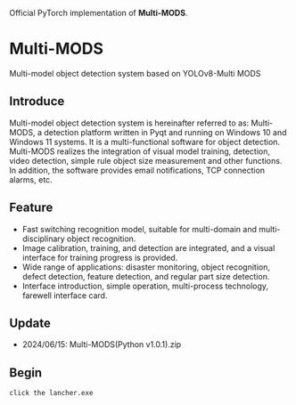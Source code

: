 Official PyTorch implementation of **Multi-MODS**.
# Multi-MODS
Multi-model object detection system based on YOLOv8-Multi MODS
<p align="center">

</p>

## Introduce
Multi-model object detection system is hereinafter referred to as: Multi-MODS, a detection platform written in Pyqt and running on Windows 10 and Windows 11 systems. It is a multi-functional software for object detection. Multi-MODS realizes the integration of visual model training, detection, video detection, simple rule object size measurement and other functions. In addition, the software provides email notifications, TCP connection alarms, etc.

## Feature
- Fast switching recognition model, suitable for multi-domain and multi-disciplinary object recognition.
- Image calibration, training, and detection are integrated, and a visual interface for training progress is provided.
- Wide range of applications: disaster monitoring, object recognition, defect detection, feature detection, and regular part size detection.
- Interface introduction, simple operation, multi-process technology, farewell interface card.

## Update
- 2024/06/15: Multi-MODS(Python v1.0.1).zip

## Begin
```python
click the lancher.exe

```
